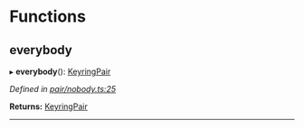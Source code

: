 

# Functions

<a id="everybody"></a>

##  everybody

▸ **everybody**(): [KeyringPair](../interfaces/_types_.keyringpair.md)

*Defined in [pair/nobody.ts:25](https://github.com/polkadot-js/common/blob/b75908c/packages/keyring/src/pair/nobody.ts#L25)*

**Returns:** [KeyringPair](../interfaces/_types_.keyringpair.md)

___

